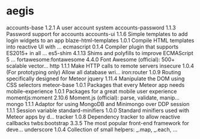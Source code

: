 # aegis
accounts-base            1.2.1  A user account system
accounts-password        1.1.3  Password support for accounts
accounts-ui              1.1.6  Simple templates to add login widgets to an app
blaze-html-templates     1.0.1  Compile HTML templates into reactive UI with ...
ecmascript               0.1.4  Compiler plugin that supports ES2015+ in all ...
es5-shim                 4.1.13  Shims and polyfills to improve ECMAScript 5 ...
fortawesome:fontawesome  4.4.0  Font Awesome (official): 500+ scalable vector...
http                     1.1.1  Make HTTP calls to remote servers
insecure                 1.0.4  (For prototyping only) Allow all database wri...
iron:router              1.0.9  Routing specifically designed for Meteor
jquery                   1.11.4  Manipulate the DOM using CSS selectors
meteor-base              1.0.1  Packages that every Meteor app needs
mobile-experience        1.0.1  Packages for a great mobile user experience
momentjs:moment          2.10.6  Moment.js (official): parse, validate, manip...
mongo                    1.1.1  Adaptor for using MongoDB and Minimongo over DDP
session                  1.1.1  Session variable
standard-minifiers       1.0.0  Standard minifiers used with Meteor apps by d...
tracker                  1.0.8  Dependency tracker to allow reactive callbacks
twbs:bootstrap           3.3.5  The most popular front-end framework for deve...
underscore               1.0.4  Collection of small helpers: _.map, _.each, ...
